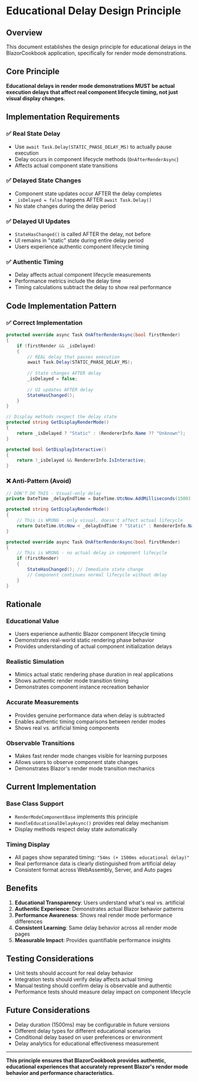 # Educational Delay Design Principle

## Overview

This document establishes the design principle for educational delays in the BlazorCookbook application, specifically for render mode demonstrations.

## Core Principle

**Educational delays in render mode demonstrations MUST be actual execution delays that affect real component lifecycle timing, not just visual display changes.**

## Implementation Requirements

### ✅ **Real State Delay**
- Use `await Task.Delay(STATIC_PHASE_DELAY_MS)` to actually pause execution
- Delay occurs in component lifecycle methods (`OnAfterRenderAsync`)
- Affects actual component state transitions

### ✅ **Delayed State Changes**
- Component state updates occur AFTER the delay completes
- `_isDelayed = false` happens AFTER `await Task.Delay()`
- No state changes during the delay period

### ✅ **Delayed UI Updates**
- `StateHasChanged()` is called AFTER the delay, not before
- UI remains in "static" state during entire delay period
- Users experience authentic component lifecycle timing

### ✅ **Authentic Timing**
- Delay affects actual component lifecycle measurements
- Performance metrics include the delay time
- Timing calculations subtract the delay to show real performance

## Code Implementation Pattern

### ✅ **Correct Implementation**

```csharp
protected override async Task OnAfterRenderAsync(bool firstRender)
{
    if (firstRender && _isDelayed)
    {
        // REAL delay that pauses execution
        await Task.Delay(STATIC_PHASE_DELAY_MS);
        
        // State changes AFTER delay
        _isDelayed = false;
        
        // UI updates AFTER delay
        StateHasChanged();
    }
}

// Display methods respect the delay state
protected string GetDisplayRenderMode()
{
    return _isDelayed ? "Static" : (RendererInfo.Name ?? "Unknown");
}

protected bool GetDisplayInteractive()
{
    return !_isDelayed && RendererInfo.IsInteractive;
}
```

### ❌ **Anti-Pattern (Avoid)**

```csharp
// DON'T DO THIS - Visual-only delay
private DateTime _delayEndTime = DateTime.UtcNow.AddMilliseconds(1500);

protected string GetDisplayRenderMode()
{
    // This is WRONG - only visual, doesn't affect actual lifecycle
    return DateTime.UtcNow < _delayEndTime ? "Static" : RendererInfo.Name;
}

protected override async Task OnAfterRenderAsync(bool firstRender)
{
    // This is WRONG - no actual delay in component lifecycle
    if (firstRender)
    {
        StateHasChanged(); // Immediate state change
        // Component continues normal lifecycle without delay
    }
}
```

## Rationale

### **Educational Value**
- Users experience authentic Blazor component lifecycle timing
- Demonstrates real-world static rendering phase behavior
- Provides understanding of actual component initialization delays

### **Realistic Simulation**
- Mimics actual static rendering phase duration in real applications
- Shows authentic render mode transition timing
- Demonstrates component instance recreation behavior

### **Accurate Measurements**
- Provides genuine performance data when delay is subtracted
- Enables authentic timing comparisons between render modes
- Shows real vs. artificial timing components

### **Observable Transitions**
- Makes fast render mode changes visible for learning purposes
- Allows users to observe component state changes
- Demonstrates Blazor's render mode transition mechanics

## Current Implementation

### Base Class Support
- `RenderModeComponentBase` implements this principle
- `HandleEducationalDelayAsync()` provides real delay mechanism
- Display methods respect delay state automatically

### Timing Display
- All pages show separated timing: `"54ms (+ 1500ms educational delay)"`
- Real performance data is clearly distinguished from artificial delay
- Consistent format across WebAssembly, Server, and Auto pages

## Benefits

1. **Educational Transparency**: Users understand what's real vs. artificial
2. **Authentic Experience**: Demonstrates actual Blazor behavior patterns
3. **Performance Awareness**: Shows real render mode performance differences
4. **Consistent Learning**: Same delay behavior across all render mode pages
5. **Measurable Impact**: Provides quantifiable performance insights

## Testing Considerations

- Unit tests should account for real delay behavior
- Integration tests should verify delay affects actual timing
- Manual testing should confirm delay is observable and authentic
- Performance tests should measure delay impact on component lifecycle

## Future Considerations

- Delay duration (1500ms) may be configurable in future versions
- Different delay types for different educational scenarios
- Conditional delay based on user preferences or environment
- Delay analytics for educational effectiveness measurement

---

**This principle ensures that BlazorCookbook provides authentic, educational experiences that accurately represent Blazor's render mode behavior and performance characteristics.** 